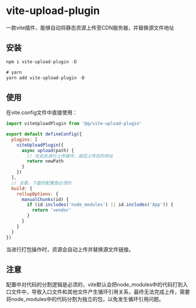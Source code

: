 # vite-upload-plugin
一款vite插件，能够自动将静态资源上传至CDN服务器，并替换源文件地址
## 安装
```js
npm i vite-upload-plugin -D 

# yarn 
yarn add vite-upload-plugin -D
```
## 使用
在vite.config文件中直接使用：
```js
import viteUploadPlugin from '@q/vite-upload-plugin'

export default defineConfig({
  plugins: [
    viteUploadPlugin({
      async upload(path) {
        // 在此处进行上传操作，返回上传后的地址
        return newPath
      }
    })
  ],
  // 注意，下面的配置是必须的
  build: {
    rollupOptions: {
      manualChunks(id) {
        if (id.includes('node_modules') || id.includes('App')) {
          return 'vendor'
        }
      }
    }
  }
})
```
当进行打包操作时，资源会自动上传并替换源文件链接。
## 注意
配置中对代码的分割逻辑是必须的，vite默认会把node_modules中的代码打到入口文件中，导致入口文件和其他文件产生循环引用关系，最终无法完成上传，需要将node_modules中的代码分割为独立的包，以免发生循环引用问题。
